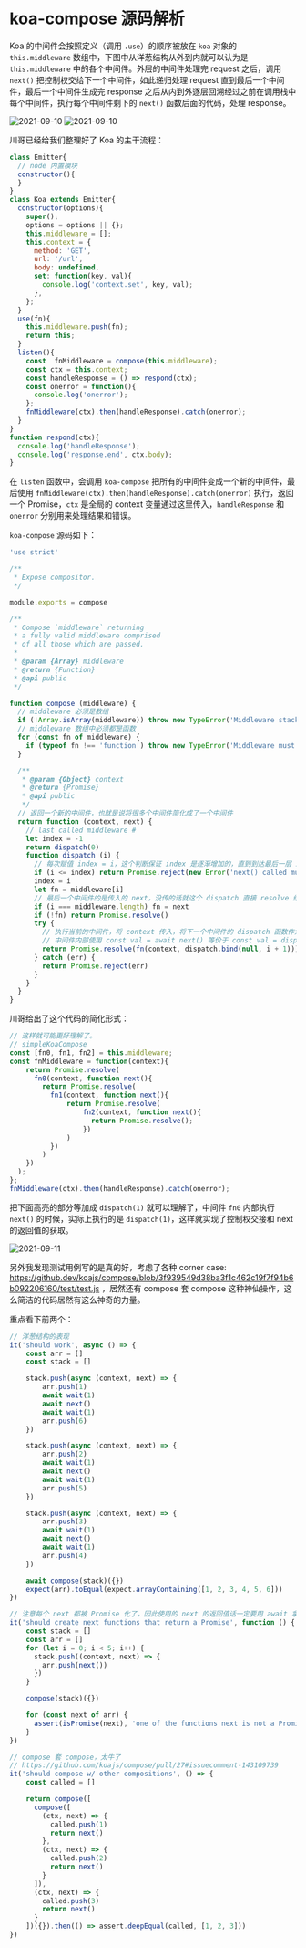 # koa-compose 源码解析

Koa 的中间件会按照定义（调用 `.use`）的顺序被放在 `koa` 对象的 `this.middleware` 数组中，下图中从洋葱结构从外到内就可以认为是 `this.middleware` 中的各个中间件。外层的中间件处理完 request 之后，调用 `next()` 把控制权交给下一个中间件，如此递归处理 request 直到最后一个中间件，最后一个中间件生成完 response 之后从内到外逐层回溯经过之前在调用栈中每个中间件，执行每个中间件剩下的 `next()` 函数后面的代码，处理 response。

![2021-09-10](https://i.loli.net/2021/09/10/L8u7z2acEyTClWb.png)
![2021-09-10](https://i.loli.net/2021/09/10/voE8tgpTyOBJY7f.png)

川哥已经给我们整理好了 Koa 的主干流程：

```js
class Emitter{
  // node 内置模块
  constructor(){
  }
}
class Koa extends Emitter{
  constructor(options){
    super();
    options = options || {};
    this.middleware = [];
    this.context = {
      method: 'GET',
      url: '/url',
      body: undefined,
      set: function(key, val){
        console.log('context.set', key, val);
      },
    };
  }
  use(fn){
    this.middleware.push(fn);
    return this;
  }
  listen(){
    const  fnMiddleware = compose(this.middleware);
    const ctx = this.context;
    const handleResponse = () => respond(ctx);
    const onerror = function(){
      console.log('onerror');
    };
    fnMiddleware(ctx).then(handleResponse).catch(onerror);
  }
}
function respond(ctx){
  console.log('handleResponse');
  console.log('response.end', ctx.body);
}
```

在 `listen` 函数中，会调用 `koa-compose` 把所有的中间件变成一个新的中间件，最后使用 `fnMiddleware(ctx).then(handleResponse).catch(onerror)` 执行，返回一个 Promise，`ctx` 是全局的 context 变量通过这里传入，`handleResponse` 和 `onerror` 分别用来处理结果和错误。

`koa-compose` 源码如下：

```js
'use strict'

/**
 * Expose compositor.
 */

module.exports = compose

/**
 * Compose `middleware` returning
 * a fully valid middleware comprised
 * of all those which are passed.
 *
 * @param {Array} middleware
 * @return {Function}
 * @api public
 */

function compose (middleware) {
  // middleware 必须是数组
  if (!Array.isArray(middleware)) throw new TypeError('Middleware stack must be an array!')
  // middleware 数组中必须都是函数
  for (const fn of middleware) {
    if (typeof fn !== 'function') throw new TypeError('Middleware must be composed of functions!')
  }

  /**
   * @param {Object} context
   * @return {Promise}
   * @api public
   */
  // 返回一个新的中间件，也就是说将很多个中间件简化成了一个中间件
  return function (context, next) {
    // last called middleware #
    let index = -1
    return dispatch(0)
    function dispatch (i) {
      // 每次赋值 index = i，这个判断保证 index 是逐渐增加的，直到到达最后一层 index 变成 middleware.length，后面如果任何中间件再出现 next 函数，就会出现 i <= index，说明 next 被多次调用了
      if (i <= index) return Promise.reject(new Error('next() called multiple times'))
      index = i
      let fn = middleware[i]
      // 最后一个中间件的是传入的 next，没传的话就这个 dispatch 直接 resolve 结束，注意只是这个 dispatch resolve 了，上一层 fn 可能有逻辑继续执行
      if (i === middleware.length) fn = next
      if (!fn) return Promise.resolve()
      try {
        // 执行当前的中间件，将 context 传入，将下一个中间件的 dispatch 函数作为 next 函数传入，可以看到对中间件 i 来说，它的 next 函数就是 dispatch(i+1)
        // 中间件内部使用 const val = await next() 等价于 const val = dispatch.bind(null, i + 1)()
        return Promise.resolve(fn(context, dispatch.bind(null, i + 1)))
      } catch (err) {
        return Promise.reject(err)
      }
    }
  }
}
```

川哥给出了这个代码的简化形式：

```js
// 这样就可能更好理解了。
// simpleKoaCompose
const [fn0, fn1, fn2] = this.middleware;
const fnMiddleware = function(context){
    return Promise.resolve(
      fn0(context, function next(){
        return Promise.resolve(
          fn1(context, function next(){
              return Promise.resolve(
                  fn2(context, function next(){
                    return Promise.resolve();
                  })
              )
          })
        )
    })
  );
};
fnMiddleware(ctx).then(handleResponse).catch(onerror);
```

把下面高亮的部分等加成 `dispatch(1)` 就可以理解了，中间件 `fn0` 内部执行 `next()` 的时候，实际上执行的是 `dispatch(1)`，这样就实现了控制权交接和 next 的返回值的获取。

![2021-09-11](https://i.loli.net/2021/09/11/qo89uF74OjbWJ6w.png)

另外我发现测试用例写的是真的好，考虑了各种 corner case: https://github.dev/koajs/compose/blob/3f939549d38ba3f1c462c19f7f94b6b092206160/test/test.js ，居然还有 compose 套 compose 这种神仙操作，这么简洁的代码居然有这么神奇的力量。

重点看下前两个：

```js
// 洋葱结构的表现
it('should work', async () => {
    const arr = []
    const stack = []

    stack.push(async (context, next) => {
        arr.push(1)
        await wait(1)
        await next()
        await wait(1)
        arr.push(6)
    })

    stack.push(async (context, next) => {
        arr.push(2)
        await wait(1)
        await next()
        await wait(1)
        arr.push(5)
    })

    stack.push(async (context, next) => {
        arr.push(3)
        await wait(1)
        await next()
        await wait(1)
        arr.push(4)
    })

    await compose(stack)({})
    expect(arr).toEqual(expect.arrayContaining([1, 2, 3, 4, 5, 6]))
})

// 注意每个 next 都被 Promise 化了，因此使用的 next 的返回值话一定要用 await 拿结果
it('should create next functions that return a Promise', function () {
    const stack = []
    const arr = []
    for (let i = 0; i < 5; i++) {
      stack.push((context, next) => {
        arr.push(next())
      })
    }

    compose(stack)({})

    for (const next of arr) {
      assert(isPromise(next), 'one of the functions next is not a Promise')
    }
})

// compose 套 compose，太牛了
// https://github.com/koajs/compose/pull/27#issuecomment-143109739
it('should compose w/ other compositions', () => {
    const called = []

    return compose([
      compose([
        (ctx, next) => {
          called.push(1)
          return next()
        },
        (ctx, next) => {
          called.push(2)
          return next()
        }
      ]),
      (ctx, next) => {
        called.push(3)
        return next()
      }
    ])({}).then(() => assert.deepEqual(called, [1, 2, 3]))
})
```
